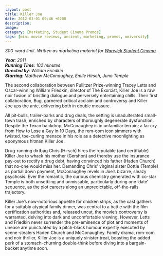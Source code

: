 ```yaml
---
layout: post
title: Killer Joe
date: 2012-03-01 09:46 +0200
description: 
image: 
category: [Marketing, Student Cinema Promos]
tags: [mini movie reviews, ancient, marketing, promos, university]
---
```

*300-word limit. Written as marketing material for <a href = "https://warwick.film/filminfo?id=2938">Warwick Student Cinema</a>.*

***Year**: 2011  
**Running Time**: 102 minutes  
**Directed by**: William Friedkin  
**Starring**: Matthew McConaughey, Emile Hirsch, Juno Temple*  

The second collaboration between Pullitzer Prize-winning Tracey Letts and Oscar-winning William Friedkin, director of The Exorcist, Killer Joe is a raw noir fusion of bristling dialogue and perversely entertaining chills. Their first collaboration, Bug, garnered critical acclaim and controversy and Killer Joe ups the ante, delivering both in double measure.

All pit-bulls, trailer-parks and drug deals, the setting is unadulterated small-town trash, enriched by characters of thoroughly degenerate dysfunction. Despite the Texan backdrop, McConaughey is in unfamiliar terrain; a far cry from How to Lose a Guy in 10 Days, the rom-com icon simmers with twisted, toe-curling menace in his role as a detective moonlighting as eponymous hitman Killer Joe.

Drug-running dirtbag Chris (Hirsch) hires the reputable (and certifiable) Killer Joe to whack his mother (Gershon) and thereby use the insurance pay-out to rectify a drug debt, having convinced his father (Haden Church) that no-one would miss her. Demanding Chris’ virginal sister Dottie (Temple) as partial down payment, McConaughey revels in Joe’s bizarre, sleazy psychosis. Ever the romantic, the curious chemistry generated with co-star Temple is both unsettling and unmissable, particularly during one ‘date’ sequence, as the plot careers along an unpredictable, off-the-rails trajectory.

Killer Joe’s now-notorious appetite for chicken strips, as the cast gathers for a suitably atypical family dinner, was central to a battle with the film certification authorities and, released uncut, the movie’s controversy is warranted, delving into dark and uncomfortable viewing. However, Letts and Friedkin never surrender the pre-eminence of plot and moments of unease are punctuated by a pitch-black humour expertly executed by scene-stealers Haden Church and McConaughey. Family drama, rom-com and noir thriller, Killer Joe is a uniquely sinister treat, boasting the added perk of a stomach-churning double-think before diving into a bargain-bucket anytime soon.
